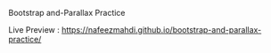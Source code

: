 Bootstrap and-Parallax Practice

Live Preview :
https://nafeezmahdi.github.io/bootstrap-and-parallax-practice/
